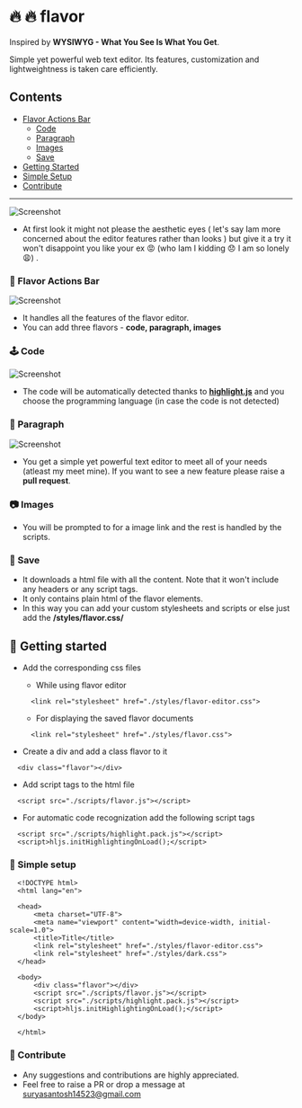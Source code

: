 # :fire: :fire: flavor
 Inspired by **WYSIWYG - What You See Is What You Get**.
 
 Simple yet powerful web text editor. Its features, customization and lightweightness is taken care efficiently.

## Contents
  * [Flavor Actions Bar](#wrench-flavor-actions-bar)
    * [Code](#joystick-code)
    * [Paragraph](#memo-paragraph)
    * [Images](#camera-images)
    * [Save](#floppy_disk-save)
  * [Getting Started](#tada-getting-started)
  * [Simple Setup](#star2-simple-setup)
  * [Contribute](#handshake-contribute)
  
  ----
![Screenshot](https://user-images.githubusercontent.com/35530053/93792697-7b56e980-fc53-11ea-8eb2-1b2eeb0cef2a.png)

* At first look it might not please the aesthetic eyes ( let's say Iam more concerned about the editor features rather than looks ) 
 but give it a try it won't disappoint you like your ex :rage: (who Iam I kidding :disappointed: I am so lonely :weary:) .

### :wrench: Flavor Actions Bar

![Screenshot](https://user-images.githubusercontent.com/35530053/93791424-d4be1900-fc51-11ea-8d39-422bee47f7f2.png)

 * It handles all the features of the flavor editor.
 * You can add three flavors - **code, paragraph, images**

### :joystick: Code
  
![Screenshot](https://user-images.githubusercontent.com/35530053/93791544-033bf400-fc52-11ea-9952-4ed5b3f8488c.png)

* The code will be automatically detected thanks to **[highlight.js](https://highlightjs.org/)** and you choose the programming language (in case the code is not detected) 

### :memo: Paragraph

![Screenshot](https://user-images.githubusercontent.com/35530053/93791692-2c5c8480-fc52-11ea-8d0f-74c5a7da7755.png)

* You get a simple yet powerful text editor to meet all of your needs (atleast my meet mine). If you want to see a new feature please raise a **pull request**.

### :camera: Images

* You will be prompted to for a image link and the rest is handled by the scripts.

### :floppy_disk: Save

* It downloads a html file with all the content. Note that it won't include any headers or any script tags.
* It only contains plain html of the flavor elements.
* In this way you can add your custom stylesheets and scripts or else just add the **/styles/flavor.css/**

## :tada: Getting started

* Add the corresponding css files 
  * While using flavor editor
  ```
    <link rel="stylesheet" href="./styles/flavor-editor.css">
  ```
  * For displaying the saved flavor documents
  
  ```
    <link rel="stylesheet" href="./styles/flavor.css">
  ```
  
* Create a div and add a class flavor to it

```
  <div class="flavor"></div>  
```

* Add script tags to the html file

```
  <script src="./scripts/flavor.js"></script>
```

* For automatic code recognization add the following script tags

```
  <script src="./scripts/highlight.pack.js"></script>
  <script>hljs.initHighlightingOnLoad();</script>
```

### :star2: Simple setup

```
  <!DOCTYPE html>
  <html lang="en">

  <head>
      <meta charset="UTF-8">
      <meta name="viewport" content="width=device-width, initial-scale=1.0">
      <title>Title</title>
      <link rel="stylesheet" href="./styles/flavor-editor.css">
      <link rel="stylesheet" href="./styles/dark.css">
  </head>

  <body>
      <div class="flavor"></div>
      <script src="./scripts/flavor.js"></script>
      <script src="./scripts/highlight.pack.js"></script>
      <script>hljs.initHighlightingOnLoad();</script>
  </body>

  </html>
```

### :handshake: Contribute

  * Any suggestions and contributions are highly appreciated.
  * Feel free to raise a PR or drop a message at suryasantosh14523@gmail.com
  
